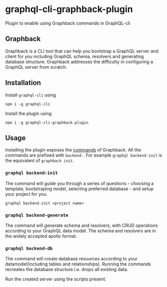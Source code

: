 # graphql-cli-graphback-plugin
Plugin to enable using Graphback commands in GraphQL-cli

## Graphback
Graphback is a CLI tool that can help you bootstrap a GraphQL server and client for you including GraphQL schema, resolvers and generating database structure. Graphback addresses the difficulty in configuring a GraphQL server from scratch.

## Installation
Install `graphql-cli` using
```
npm i -g graphql-cli
```

Install the plugin using
```
npm i -g graphql-cli-graphback-plugin
```
## Usage
Installing the plugin exposes the [commands](https://graphback.dev/docs/commands) of Graphback. All the commands are prefixed with `backend-`. For example `graphql backend-init` is the equivalent of `graphback init`.

### `graphql backend-init`
The command will guide you through a series of questions - choosing a template, bootstraping model, selecting preferred database - and setup your project for you.

```
graphql backend-init <project name>
```

### `graphql backend-generate`
The command will generate schema and resolvers, with CRUD operations according to your GraphQL data model. The schema and resolvers are in the widely accepted apollo format.

### `graphql backend-db`
The command will create database resources according to your datamodel(including tables and relationships). Running the commands recreates the database structure i.e. drops all existing data.

Run the created server using the scripts present.
